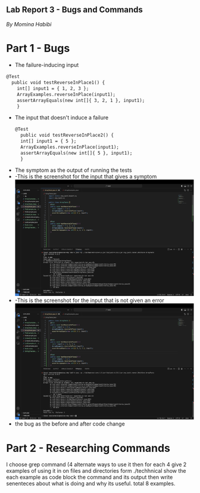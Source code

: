 ## **Lab Report 3 - Bugs and Commands**
*By Momina Habibi*
# Part 1 - Bugs
- The failure-inducing input
```
@Test
  public void testReverseInPlace1() {
    int[] input1 = { 1, 2, 3 };
    ArrayExamples.reverseInPlace(input1);
    assertArrayEquals(new int[]{ 3, 2, 1 }, input1);
	}
```
- The input that doesn't induce a failure
  ```
  @Test 
	public void testReverseInPlace2() {
    int[] input1 = { 5 };
    ArrayExamples.reverseInPlace(input1);
    assertArrayEquals(new int[]{ 5 }, input1);
	}
  ```
- The symptom as the output of running the tests
- -This is the screenshot for the input that gives a symptom 
  ![Image](sym1.png)
- -This is the screenshot for the input that is not given an error
  ![Image](sym2.png)
- the bug as the before and after code change

# Part 2 - Researching Commands
I choose grep command (4 alternate ways to use it then for each 4 give 2 examples of using it in on files and directories form ./techhnical
show the each example as code block the command and its output then
write senenteces about what is doing and why its useful. total 8 examples.
